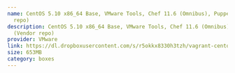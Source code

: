 ```yaml
---
name: CentOS 5.10 x86_64 Base, VMware Tools, Chef 11.6 (Omnibus), Puppet 3.3.2 (Vendor
  repo)
description: CentOS 5.10 x86_64 Base, VMware Tools, Chef 11.6 (Omnibus), Puppet 3.3.2
  (Vendor repo)
provider: VMware
link: https://dl.dropboxusercontent.com/s/r5okkx8330h3tzh/vagrant-centos-5.10-x86_64.box
size: 653MB
category: boxes
---
```

